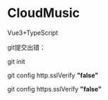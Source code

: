 # CloudMusic

Vue3+TypeScript

git提交出错：

git init

git config http.sslVerify **"false"**

git config https.sslVerify **"false"**
